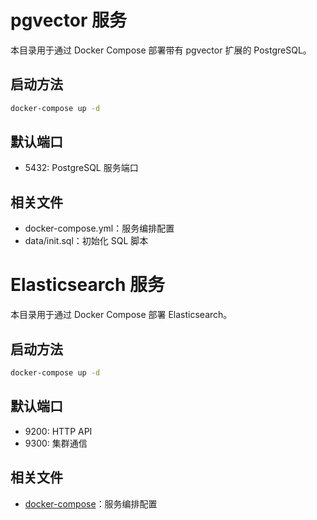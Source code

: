 # pgvector 服务

本目录用于通过 Docker Compose 部署带有 pgvector 扩展的 PostgreSQL。

## 启动方法

```bash
docker-compose up -d
```

## 默认端口

- 5432: PostgreSQL 服务端口

## 相关文件

- docker-compose.yml：服务编排配置
- data/init.sql：初始化 SQL 脚本

# Elasticsearch 服务

本目录用于通过 Docker Compose 部署 Elasticsearch。

## 启动方法

```bash
docker-compose up -d
```

## 默认端口

- 9200: HTTP API
- 9300: 集群通信

## 相关文件

- [docker-compose](docker-compose.yml)：服务编排配置

